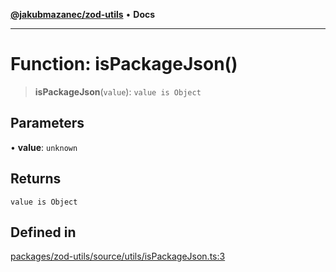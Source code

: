 [**@jakubmazanec/zod-utils**](../README.md) • **Docs**

---

# Function: isPackageJson()

> **isPackageJson**(`value`): `value is Object`

## Parameters

• **value**: `unknown`

## Returns

`value is Object`

## Defined in

[packages/zod-utils/source/utils/isPackageJson.ts:3](https://github.com/jakubmazanec/tools/blob/28bd44b020b25cf8f9b96b5a385bb7c918cf32ab/packages/zod-utils/source/utils/isPackageJson.ts#L3)
